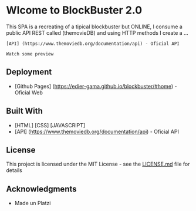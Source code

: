 # Wlcome to BlockBuster 2.0

This SPA is a recreating of a tipical blockbuster but ONLINE, I consume a public API REST called
(themovieDB) and using HTTP methods I create a ...

```
[API] (https://www.themoviedb.org/documentation/api) - Oficial API
```

```
Watch some preview
```

## Deployment

* [Github Pages] (https://edier-gama.github.io/blockbuster/#home) - Oficial Web

## Built With

* [HTML] [CSS] [JAVASCRIPT] 
* [API] (https://www.themoviedb.org/documentation/api) - Oficial API

## License

This project is licensed under the MIT License - see the [LICENSE.md](LICENSE.md) file for details

## Acknowledgments

* Made un Platzi
